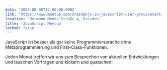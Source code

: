 ```yaml
---
date: '2024-08-08T17:00:00.000Z'
link: 'https://www.meetup.com/dresdenjs-io-javascript-user-group/events/wwdfrqygclblb/'
location: 'Hermann-Mende-Straße 4, Dresden'
title: 'JavaScript Meetup'
locked: false
---
```

JavaScript ist besser als gar keine Programmiersprache ohne Metaprogrammierung und First-Class-Funktionen.

Jeden Monat treffen wir uns zum Besprechen von aktuellen Entwicklungen und lauschen Vorträgen und kickern und quatschen!
